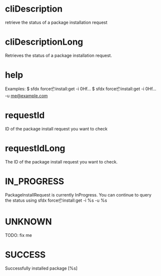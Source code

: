 # cliDescription

retrieve the status of a package installation request

# cliDescriptionLong

Retrieves the status of a package installation request.

# help

Examples:
$ sfdx force:package:install:get -i 0Hf...
$ sfdx force:package:install:get -i 0Hf... -u me@example.com

# requestId

ID of the package install request you want to check

# requestIdLong

The ID of the package install request you want to check.

# IN_PROGRESS

PackageInstallRequest is currently InProgress. You can continue to query the status using
sfdx force:package:install:get -i %s -u %s

# UNKNOWN

TODO: fix me

# SUCCESS

Successfully installed package [%s]
